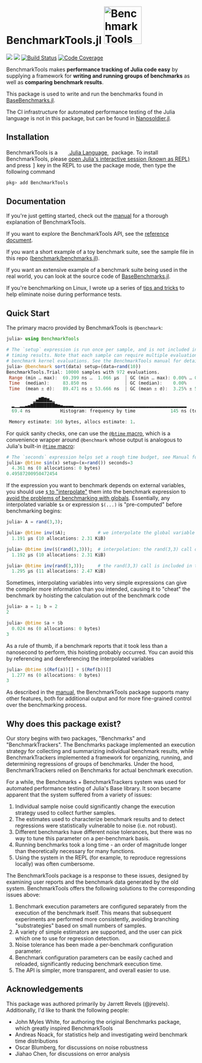 # BenchmarkTools.jl <picture> <source media="(prefers-color-scheme: dark)" srcset="./docs/build/assets/logo-dark.svg" width="100" height="100"> <img alt="BenchmarkTools logo" src="./docs/build/assets/logo.svg" width="100" height="100"> </picture>

[![][docs-stable-img]][docs-stable-url]
[![][docs-dev-img]][docs-dev-url]
[![Build Status](https://github.com/JuliaCI/BenchmarkTools.jl/workflows/CI/badge.svg)](https://github.com/JuliaCI/BenchmarkTools.jl/actions/workflows/CI.yml?query=branch%3Amaster)
[![Code Coverage](https://codecov.io/gh/JuliaCI/BenchmarkTools.jl/branch/master/graph/badge.svg?label=codecov&token=ccN7NZpkBx)](https://codecov.io/gh/JuliaCI/BenchmarkTools.jl)

BenchmarkTools makes **performance tracking of Julia code easy** by supplying a framework for **writing and running groups of benchmarks** as well as **comparing benchmark results**.

This package is used to write and run the benchmarks found in [BaseBenchmarks.jl](https://github.com/JuliaCI/BaseBenchmarks.jl).

The CI infrastructure for automated performance testing of the Julia language is not in this package, but can be found in [Nanosoldier.jl](https://github.com/JuliaCI/Nanosoldier.jl).

## Installation

<p>
BenchmarkTools is a &nbsp;
    <a href="https://julialang.org">
        <img src="https://raw.githubusercontent.com/JuliaLang/julia-logo-graphics/master/images/julia.ico" width="16em">
        Julia Language
    </a>
    &nbsp; package. To install BenchmarkTools,
    please <a href="https://docs.julialang.org/en/v1/manual/getting-started/">open
    Julia's interactive session (known as REPL)</a> and press <kbd>]</kbd> key in the REPL to use the package mode, then type the following command
</p>

```julia
pkg> add BenchmarkTools
```

## Documentation

If you're just getting started, check out the [manual](https://juliaci.github.io/BenchmarkTools.jl/dev/manual/) for a thorough explanation of BenchmarkTools.

If you want to explore the BenchmarkTools API, see the [reference document](https://juliaci.github.io/BenchmarkTools.jl/dev/reference/).

If you want a short example of a toy benchmark suite, see the sample file in this repo ([benchmark/benchmarks.jl](benchmark/benchmarks.jl)).

If you want an extensive example of a benchmark suite being used in the real world, you can look at the source code of [BaseBenchmarks.jl](https://github.com/JuliaCI/BaseBenchmarks.jl/tree/nanosoldier).

If you're benchmarking on Linux, I wrote up a series of [tips and tricks](https://juliaci.github.io/BenchmarkTools.jl/dev/linuxtips/) to help eliminate noise during performance tests.

## Quick Start

The primary macro provided by BenchmarkTools is `@benchmark`:

```julia
julia> using BenchmarkTools

# The `setup` expression is run once per sample, and is not included in the
# timing results. Note that each sample can require multiple evaluations
# benchmark kernel evaluations. See the BenchmarkTools manual for details.
julia> @benchmark sort(data) setup=(data=rand(10))
BenchmarkTools.Trial: 10000 samples with 972 evaluations.
 Range (min … max):  69.399 ns …  1.066 μs  ┊ GC (min … max): 0.00% … 0.00%
 Time  (median):     83.850 ns              ┊ GC (median):    0.00%
 Time  (mean ± σ):   89.471 ns ± 53.666 ns  ┊ GC (mean ± σ):  3.25% ± 5.16%

          ▁▄▇█▇▆▃▁                                                 
  ▂▁▁▂▂▃▄▆████████▆▅▄▃▃▃▃▂▂▂▂▂▂▂▂▂▂▂▂▂▂▂▂▂▂▂▂▂▂▂▂▂▂▂▂▂▂▂▂▂▂▂▂▂▂▂▂▂▂
  69.4 ns           Histogram: frequency by time             145 ns (top 1%)

 Memory estimate: 160 bytes, allocs estimate: 1.
```

For quick sanity checks, one can use the [`@btime` macro](https://juliaci.github.io/BenchmarkTools.jl/stable/manual/#Benchmarking-basics), which is a convenience wrapper around `@benchmark` whose output is analogous to Julia's built-in [`@time` macro](https://docs.julialang.org/en/v1/base/base/#Base.@time):

```julia
# The `seconds` expression helps set a rough time budget, see Manual for more explanation
julia> @btime sin(x) setup=(x=rand()) seconds=3
  4.361 ns (0 allocations: 0 bytes)
0.49587200950472454
```

If the expression you want to benchmark depends on external variables, you should use [`$` to "interpolate"](https://juliaci.github.io/BenchmarkTools.jl/stable/manual/#Interpolating-values-into-benchmark-expressions) them into the benchmark expression to
[avoid the problems of benchmarking with globals](https://docs.julialang.org/en/v1/manual/performance-tips/#Avoid-global-variables).
Essentially, any interpolated variable `$x` or expression `$(...)` is "pre-computed" before benchmarking begins:

```julia
julia> A = rand(3,3);

julia> @btime inv($A);            # we interpolate the global variable A with $A
  1.191 μs (10 allocations: 2.31 KiB)

julia> @btime inv($(rand(3,3)));  # interpolation: the rand(3,3) call occurs before benchmarking
  1.192 μs (10 allocations: 2.31 KiB)

julia> @btime inv(rand(3,3));     # the rand(3,3) call is included in the benchmark time
  1.295 μs (11 allocations: 2.47 KiB)
```

Sometimes, interpolating variables into very simple expressions can give the compiler more information than you intended, causing it to "cheat" the benchmark by hoisting the calculation out of the benchmark code
```julia
julia> a = 1; b = 2
2

julia> @btime $a + $b
  0.024 ns (0 allocations: 0 bytes)
3
```
As a rule of thumb, if a benchmark reports that it took less than a nanosecond to perform, this hoisting probably occurred. You can avoid this by referencing and dereferencing the interpolated variables 
```julia
julia> @btime $(Ref(a))[] + $(Ref(b))[]
  1.277 ns (0 allocations: 0 bytes)
3
```

As described in the [manual](https://juliaci.github.io/BenchmarkTools.jl/dev/manual/), the BenchmarkTools package supports many other features, both for additional output and for more fine-grained control over the benchmarking process.

## Why does this package exist?

Our story begins with two packages, "Benchmarks" and "BenchmarkTrackers". The Benchmarks package implemented an execution strategy for collecting and summarizing individual benchmark results, while BenchmarkTrackers implemented a framework for organizing, running, and determining regressions of groups of benchmarks. Under the hood, BenchmarkTrackers relied on Benchmarks for actual benchmark execution.

For a while, the Benchmarks + BenchmarkTrackers system was used for automated performance testing of Julia's Base library. It soon became apparent that the system suffered from a variety of issues:

1. Individual sample noise could significantly change the execution strategy used to collect further samples.
2. The estimates used to characterize benchmark results and to detect regressions were statistically vulnerable to noise (i.e. not robust).
3. Different benchmarks have different noise tolerances, but there was no way to tune this parameter on a per-benchmark basis.
4. Running benchmarks took a long time - an order of magnitude longer than theoretically necessary for many functions.
5. Using the system in the REPL (for example, to reproduce regressions locally) was often cumbersome.

The BenchmarkTools package is a response to these issues, designed by examining user reports and the benchmark data generated by the old system. BenchmarkTools offers the following solutions to the corresponding issues above:

1. Benchmark execution parameters are configured separately from the execution of the benchmark itself. This means that subsequent experiments are performed more consistently, avoiding branching "substrategies" based on small numbers of samples.
2. A variety of simple estimators are supported, and the user can pick which one to use for regression detection.
3. Noise tolerance has been made a per-benchmark configuration parameter.
4. Benchmark configuration parameters can be easily cached and reloaded, significantly reducing benchmark execution time.
5. The API is simpler, more transparent, and overall easier to use.

## Acknowledgements

This package was authored primarily by Jarrett Revels (@jrevels). Additionally, I'd like to thank the following people:

- John Myles White, for authoring the original Benchmarks package, which greatly inspired BenchmarkTools
- Andreas Noack, for statistics help and investigating weird benchmark time distributions
- Oscar Blumberg, for discussions on noise robustness
- Jiahao Chen, for discussions on error analysis

[docs-dev-img]: https://img.shields.io/badge/docs-dev-blue.svg
[docs-dev-url]: https://JuliaCI.github.io/BenchmarkTools.jl/dev/
[docs-stable-img]: https://img.shields.io/badge/docs-stable-blue.svg
[docs-stable-url]: https://JuliaCI.github.io/BenchmarkTools.jl/stable
